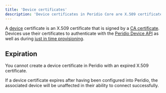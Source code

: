 ```yaml
---
title: 'Device certificates'
description: 'Device certificates in Peridio Core are X.509 certificates signed by CA certificates for device authentication with Peridio Device API and just-in-time provisioning.'
---
```


A [device](/peridio-core/reference/device-management/devices) certificate is an X.509 certificate that is signed by a [CA certificate](ca-certificates). Devices use their certificates to authenticate with the [Peridio Device API](/peridio-core/tools/device-api) as well as during [just in time provisioning](just-in-time-provisioning).

## Expiration

You cannot create a device certificate in Peridio with an expired X.509 certificate.

If a device certificate expires after having been configured into Peridio, the associated device will be unaffected in their ability to connect successfully.
